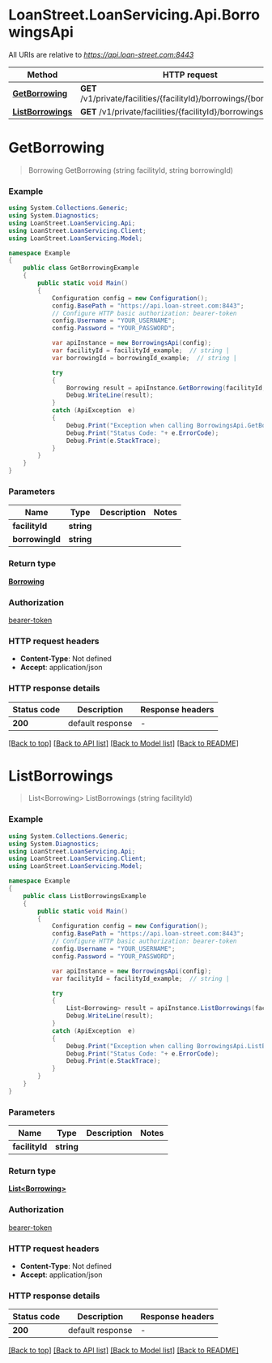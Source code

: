 # LoanStreet.LoanServicing.Api.BorrowingsApi

All URIs are relative to *https://api.loan-street.com:8443*

Method | HTTP request | Description
------------- | ------------- | -------------
[**GetBorrowing**](BorrowingsApi.md#getborrowing) | **GET** /v1/private/facilities/{facilityId}/borrowings/{borrowingId} | 
[**ListBorrowings**](BorrowingsApi.md#listborrowings) | **GET** /v1/private/facilities/{facilityId}/borrowings | 


<a name="getborrowing"></a>
# **GetBorrowing**
> Borrowing GetBorrowing (string facilityId, string borrowingId)



### Example
```csharp
using System.Collections.Generic;
using System.Diagnostics;
using LoanStreet.LoanServicing.Api;
using LoanStreet.LoanServicing.Client;
using LoanStreet.LoanServicing.Model;

namespace Example
{
    public class GetBorrowingExample
    {
        public static void Main()
        {
            Configuration config = new Configuration();
            config.BasePath = "https://api.loan-street.com:8443";
            // Configure HTTP basic authorization: bearer-token
            config.Username = "YOUR_USERNAME";
            config.Password = "YOUR_PASSWORD";

            var apiInstance = new BorrowingsApi(config);
            var facilityId = facilityId_example;  // string | 
            var borrowingId = borrowingId_example;  // string | 

            try
            {
                Borrowing result = apiInstance.GetBorrowing(facilityId, borrowingId);
                Debug.WriteLine(result);
            }
            catch (ApiException  e)
            {
                Debug.Print("Exception when calling BorrowingsApi.GetBorrowing: " + e.Message );
                Debug.Print("Status Code: "+ e.ErrorCode);
                Debug.Print(e.StackTrace);
            }
        }
    }
}
```

### Parameters

Name | Type | Description  | Notes
------------- | ------------- | ------------- | -------------
 **facilityId** | **string**|  | 
 **borrowingId** | **string**|  | 

### Return type

[**Borrowing**](Borrowing.md)

### Authorization

[bearer-token](../README.md#bearer-token)

### HTTP request headers

 - **Content-Type**: Not defined
 - **Accept**: application/json

### HTTP response details
| Status code | Description | Response headers |
|-------------|-------------|------------------|
| **200** | default response |  -  |

[[Back to top]](#) [[Back to API list]](../README.md#documentation-for-api-endpoints) [[Back to Model list]](../README.md#documentation-for-models) [[Back to README]](../README.md)

<a name="listborrowings"></a>
# **ListBorrowings**
> List&lt;Borrowing&gt; ListBorrowings (string facilityId)



### Example
```csharp
using System.Collections.Generic;
using System.Diagnostics;
using LoanStreet.LoanServicing.Api;
using LoanStreet.LoanServicing.Client;
using LoanStreet.LoanServicing.Model;

namespace Example
{
    public class ListBorrowingsExample
    {
        public static void Main()
        {
            Configuration config = new Configuration();
            config.BasePath = "https://api.loan-street.com:8443";
            // Configure HTTP basic authorization: bearer-token
            config.Username = "YOUR_USERNAME";
            config.Password = "YOUR_PASSWORD";

            var apiInstance = new BorrowingsApi(config);
            var facilityId = facilityId_example;  // string | 

            try
            {
                List<Borrowing> result = apiInstance.ListBorrowings(facilityId);
                Debug.WriteLine(result);
            }
            catch (ApiException  e)
            {
                Debug.Print("Exception when calling BorrowingsApi.ListBorrowings: " + e.Message );
                Debug.Print("Status Code: "+ e.ErrorCode);
                Debug.Print(e.StackTrace);
            }
        }
    }
}
```

### Parameters

Name | Type | Description  | Notes
------------- | ------------- | ------------- | -------------
 **facilityId** | **string**|  | 

### Return type

[**List&lt;Borrowing&gt;**](Borrowing.md)

### Authorization

[bearer-token](../README.md#bearer-token)

### HTTP request headers

 - **Content-Type**: Not defined
 - **Accept**: application/json

### HTTP response details
| Status code | Description | Response headers |
|-------------|-------------|------------------|
| **200** | default response |  -  |

[[Back to top]](#) [[Back to API list]](../README.md#documentation-for-api-endpoints) [[Back to Model list]](../README.md#documentation-for-models) [[Back to README]](../README.md)

